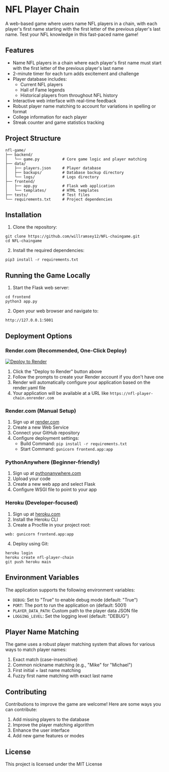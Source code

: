 # NFL Player Chain

A web-based game where users name NFL players in a chain, with each player's first name starting with the first letter of the previous player's last name. Test your NFL knowledge in this fast-paced name game!

## Features

- Name NFL players in a chain where each player's first name must start with the first letter of the previous player's last name
- 2-minute timer for each turn adds excitement and challenge
- Player database includes:
  - Current NFL players
  - Hall of Fame legends
  - Historical players from throughout NFL history
- Interactive web interface with real-time feedback
- Robust player name matching to account for variations in spelling or format
- College information for each player
- Streak counter and game statistics tracking

## Project Structure

```
nfl-game/
├── backend/
│   └── game.py          # Core game logic and player matching
├── data/
│   ├── players.json     # Player database
│   ├── backups/         # Database backup directory
│   └── logs/            # Logs directory
├── frontend/
│   ├── app.py           # Flask web application
│   └── templates/       # HTML templates
├── tests/               # Test files
└── requirements.txt     # Project dependencies
```

## Installation

1. Clone the repository:
```
git clone https://github.com/willramsey12/NFL-chaingame.git
cd NFL-chaingame
```

2. Install the required dependencies:
```
pip3 install -r requirements.txt
```

## Running the Game Locally

1. Start the Flask web server:
```
cd frontend
python3 app.py
```

2. Open your web browser and navigate to:
```
http://127.0.0.1:5001
```

## Deployment Options

### Render.com (Recommended, One-Click Deploy)

[![Deploy to Render](https://render.com/images/deploy-to-render-button.svg)](https://render.com/deploy?repo=https://github.com/willramsey12/NFL-chaingame)

1. Click the "Deploy to Render" button above
2. Follow the prompts to create your Render account if you don't have one
3. Render will automatically configure your application based on the render.yaml file
4. Your application will be available at a URL like `https://nfl-player-chain.onrender.com`

### Render.com (Manual Setup)

1. Sign up at [render.com](https://render.com)
2. Create a new Web Service
3. Connect your GitHub repository
4. Configure deployment settings:
   - Build Command: `pip install -r requirements.txt`
   - Start Command: `gunicorn frontend.app:app`

### PythonAnywhere (Beginner-friendly)

1. Sign up at [pythonanywhere.com](https://www.pythonanywhere.com/)
2. Upload your code
3. Create a new web app and select Flask
4. Configure WSGI file to point to your app

### Heroku (Developer-focused)

1. Sign up at [heroku.com](https://www.heroku.com)
2. Install the Heroku CLI
3. Create a Procfile in your project root:
```
web: gunicorn frontend.app:app
```
4. Deploy using Git:
```
heroku login
heroku create nfl-player-chain
git push heroku main
```

## Environment Variables

The application supports the following environment variables:

- `DEBUG`: Set to "True" to enable debug mode (default: "True")
- `PORT`: The port to run the application on (default: 5001)
- `PLAYER_DATA_PATH`: Custom path to the player data JSON file
- `LOGGING_LEVEL`: Set the logging level (default: "DEBUG")

## Player Name Matching

The game uses a robust player matching system that allows for various ways to match player names:

1. Exact match (case-insensitive)
2. Common nickname matching (e.g., "Mike" for "Michael")
3. First initial + last name matching
4. Fuzzy first name matching with exact last name

## Contributing

Contributions to improve the game are welcome! Here are some ways you can contribute:

1. Add missing players to the database
2. Improve the player matching algorithm
3. Enhance the user interface
4. Add new game features or modes

## License
This project is licensed under the MIT License